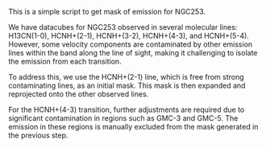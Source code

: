 This is a simple script to get mask of emission for NGC253.

We have datacubes for NGC253 observed in several molecular lines: H13CN(1-0), HCNH+(2-1), HCNH+(3-2), HCNH+(4-3), and HCNH+(5-4). However, some velocity components are contaminated by other emission lines within the band along the line of sight, making it challenging to isolate the emission from each transition.

To address this, we use the HCNH+(2-1) line, which is free from strong contaminating lines, as an initial mask. This mask is then expanded and reprojected onto the other observed lines.

For the HCNH+(4-3) transition, further adjustments are required due to significant contamination in regions such as GMC-3 and GMC-5. The emission in these regions is manually excluded from the mask generated in the previous step.
